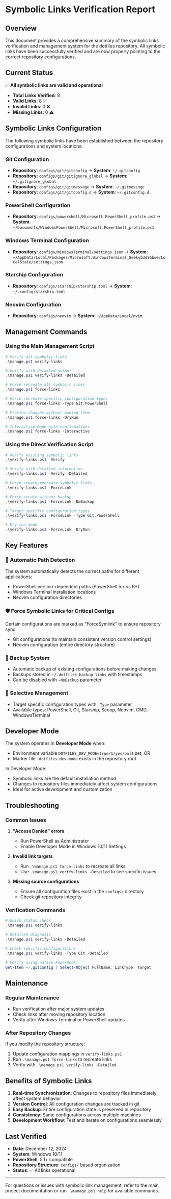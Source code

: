 # Symbolic Links Verification Report

## Overview

This document provides a comprehensive summary of the symbolic links verification and management system for the dotfiles repository. All symbolic links have been successfully verified and are now properly pointing to the correct repository configurations.

## Current Status

✅ **All symbolic links are valid and operational**

- **Total Links Verified**: 8
- **Valid Links**: 8 ✅
- **Invalid Links**: 0 ❌
- **Missing Links**: 0 ⚠️

## Symbolic Links Configuration

The following symbolic links have been established between the repository configurations and system locations:

### Git Configuration
- **Repository**: `configs/git/gitconfig` → **System**: `~/.gitconfig`
- **Repository**: `configs/git/gitignore_global` → **System**: `~/.gitignore_global`
- **Repository**: `configs/git/gitmessage` → **System**: `~/.gitmessage`
- **Repository**: `configs/git/gitconfig.d` → **System**: `~/.gitconfig.d`

### PowerShell Configuration
- **Repository**: `configs/powershell/Microsoft.PowerShell_profile.ps1` → **System**: `~/Documents/WindowsPowerShell/Microsoft.PowerShell_profile.ps1`

### Windows Terminal Configuration
- **Repository**: `configs/WindowsTerminal/settings.json` → **System**: `~/AppData/Local/Packages/Microsoft.WindowsTerminal_8wekyb3d8bbwe/LocalState/settings.json`

### Starship Configuration
- **Repository**: `configs/starship/starship.toml` → **System**: `~/.config/starship.toml`

### Neovim Configuration
- **Repository**: `configs/neovim` → **System**: `~/AppData/Local/nvim`

## Management Commands

### Using the Main Management Script

```powershell
# Verify all symbolic links
.\manage.ps1 verify-links

# Verify with detailed output
.\manage.ps1 verify-links -Detailed

# Force recreate all symbolic links
.\manage.ps1 force-links

# Force recreate specific configuration types
.\manage.ps1 force-links -Type Git,PowerShell

# Preview changes without making them
.\manage.ps1 force-links -DryRun

# Interactive mode with confirmations
.\manage.ps1 force-links -Interactive
```

### Using the Direct Verification Script

```powershell
# Verify existing symbolic links
.\verify-links.ps1 -Verify

# Verify with detailed information
.\verify-links.ps1 -Verify -Detailed

# Force create/recreate symbolic links
.\verify-links.ps1 -ForceLink

# Force create without backup
.\verify-links.ps1 -ForceLink -NoBackup

# Target specific configuration types
.\verify-links.ps1 -ForceLink -Type Git,PowerShell

# Dry run mode
.\verify-links.ps1 -ForceLink -DryRun
```

## Key Features

### 🔄 Automatic Path Detection
The system automatically detects the correct paths for different applications:
- PowerShell version-dependent paths (PowerShell 5.x vs 6+)
- Windows Terminal installation locations
- Neovim configuration directories

### 🛡️ Force Symbolic Links for Critical Configs
Certain configurations are marked as "ForceSymlink" to ensure repository sync:
- Git configurations (to maintain consistent version control settings)
- Neovim configuration (entire directory structure)

### 💾 Backup System
- Automatic backup of existing configurations before making changes
- Backups stored in `~/.dotfiles-backup-links` with timestamps
- Can be disabled with `-NoBackup` parameter

### 🎯 Selective Management
- Target specific configuration types with `-Type` parameter
- Available types: PowerShell, Git, Starship, Scoop, Neovim, CMD, WindowsTerminal

## Developer Mode

The system operates in **Developer Mode** when:
- Environment variable `DOTFILES_DEV_MODE=true/1/yes/on` is set, OR
- Marker file `.dotfiles.dev-mode` exists in the repository root

In Developer Mode:
- Symbolic links are the default installation method
- Changes to repository files immediately affect system configurations
- Ideal for active development and customization

## Troubleshooting

### Common Issues

1. **"Access Denied" errors**
   - Run PowerShell as Administrator
   - Enable Developer Mode in Windows 10/11 Settings

2. **Invalid link targets**
   - Run `.\manage.ps1 force-links` to recreate all links
   - Use `.\manage.ps1 verify-links -Detailed` to see specific issues

3. **Missing source configurations**
   - Ensure all configuration files exist in the `configs/` directory
   - Check git repository integrity

### Verification Commands

```powershell
# Quick status check
.\manage.ps1 verify-links

# Detailed diagnosis
.\manage.ps1 verify-links -Detailed

# Check specific configurations
.\manage.ps1 verify-links -Type Git -Detailed

# Verify using native PowerShell
Get-Item ~/.gitconfig | Select-Object FullName, LinkType, Target
```

## Maintenance

### Regular Maintenance
- Run verification after major system updates
- Check links after moving repository location
- Verify after Windows Terminal or PowerShell updates

### After Repository Changes
If you modify the repository structure:
1. Update configuration mappings in `verify-links.ps1`
2. Run `.\manage.ps1 force-links` to recreate links
3. Verify with `.\manage.ps1 verify-links -Detailed`

## Benefits of Symbolic Links

1. **Real-time Synchronization**: Changes to repository files immediately affect system behavior
2. **Version Control**: All configuration changes are tracked in git
3. **Easy Backup**: Entire configuration state is preserved in repository
4. **Consistency**: Same configurations across multiple machines
5. **Development Workflow**: Test and iterate on configurations seamlessly

## Last Verified

- **Date**: December 12, 2024
- **System**: Windows 10/11
- **PowerShell**: 5.1+ compatible
- **Repository Structure**: `configs/` based organization
- **Status**: ✅ All links operational

---

For questions or issues with symbolic link management, refer to the main project documentation or run `.\manage.ps1 help` for available commands.